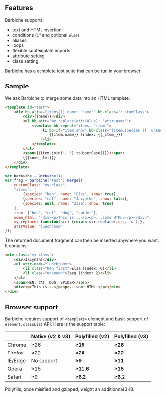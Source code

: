 ## Features

Barbiche supports:
* text and HTML insertion
* conditions (`if` and optional `else`)
* aliases
* loops
* flexible subtemplate imports
* attribute setting
* class setting

Barbiche has a complete test suite that can be [run](https://manubb.github.io/barbiche/test.html) in your browser.

## Sample

We ask Barbiche to merge some data into an HTML template:
```html
<template id="test">
	<div bb-alias="items[1].name: 'name'" bb-class="customClass">
		<div>{{name}}</div>
		<ul bb-attr="my_replace(attrValue): 'attr-name'">
			<template bb-repeat="items: 'item'">
				<li bb-if="item.show" bb-class="[item.species || 'unknown', (_item_ == 0): 'first']">
					{{item.name}} (index: {{_item_}})
				</li>
			</template>
		</ul>
		<span>{{item.join(', ').toUpperCase()}}</span>
		{{{some_html}}}
	</div>
</template>
```
```js
var barbiche = Barbiche();
var frag = barbiche('test').merge({
	customClass: "my-class",
	"items": [
		{species: "hen", name: "Elsa", show: true},
		{species: "cat", name: "Jacynthe", show: false},
		{species: null, name: "Zaza", show: true}
	],
	item: ["hen", "cat", "dog", "spider"],
	some_html: "<div><p>This is...</p><p>...some HTML.</p></div>",
	my_replace: function(str) {return str.replace(/o/g, "O");},
	attrValue: "lunchroom"
});
```
The returned document fragment can then be inserted anywhere you want. It contains:

```html
<div class="my-class">
	<div>Jacynthe</div>
	<ul attr-name="lunchrOOm">
		<li class="hen first">Elsa (index: 0)</li>
		<li class="unknown">Zaza (index: 2)</li>
	</ul>
	<span>HEN, CAT, DOG, SPIDER</span>
	<div><p>This is...</p><p>...some HTML.</p></div>
</div>
```

## Browser support

Barbiche requires support of `<template>` element and basic support of `element.classList` API. Here is the support table:

|          |Native (v2 &amp; v3)|Polyfilled (v2)|Polyfilled (v3)|
|----------|--------------------|---------------|---------------|
|Chrome    |&ge;26              |**&ge;15**     |**&ge;26**     |
|Firefox   |&ge;22              |**&ge;20**     |**&ge;22**     |
|IE/Edge   |No support          |**&ge;9**      |**&ge;11**     |
|Opera     |&ge;15              |**&ge;11.6**   |**&ge;15**     |
|Safari    |&ge;9               |**&ge;6.2**    |**&ge;6.2**    |


Polyfills, once minified and gzipped, weight an additionnal 3KB.

